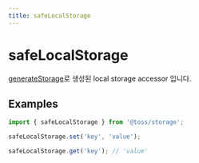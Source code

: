 ```yaml
---
title: safeLocalStorage
---
```


# safeLocalStorage

[generateStorage](./generateStorage.ko.md)로 생성된 local storage accessor 입니다.

## Examples

```typescript
import { safeLocalStorage } from '@toss/storage';

safeLocalStorage.set('key', 'value');

safeLocalStorage.get('key'); // 'value'
```
